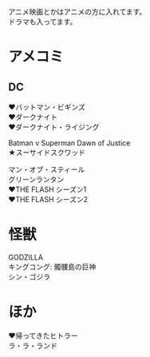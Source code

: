 アニメ映画とかはアニメの方に入れてます。  
ドラマも入ってます。  

# アメコミ
## DC
♥バットマン・ビギンズ  
♥ダークナイト  
♥ダークナイト・ライジング  

Batman v Superman Dawn of Justice  
★スーサイドスクワッド  

マン・オブ・スティール  
グリーンランタン  
♥THE FLASH シーズン1  
♥THE FLASH シーズン2  

# 怪獣
GODZILLA  
キングコング: 髑髏島の巨神  
シン・ゴジラ  

# ほか
♥帰ってきたヒトラー  
ラ・ラ・ランド  